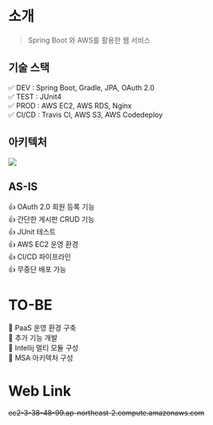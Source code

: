 # 소개

> Spring Boot 와 AWS를 활용한 웹 서비스 



## 기술 스택

✅ DEV : Spring Boot, Gradle, JPA, OAuth 2.0  
✅ TEST : JUnit4  
✅ PROD : AWS EC2, AWS RDS, Nginx  
✅ CI/CD : Travis CI, AWS S3, AWS Codedeploy   


## 아키텍처

![](https://camo.githubusercontent.com/cc9fd5ff1b28c4d41067f7bdfd6563f7d01c610f14305a74b5c788d5f91821d1/68747470733a2f2f74312e6461756d63646e2e6e65742f6366696c652f746973746f72792f393936463736334435413733463931453236)


## AS-IS

👍 OAuth 2.0 회원 등록 기능  
👍 간단한 게시판 CRUD 기능  
👍 JUnit 테스트   
👍 AWS EC2 운영 환경  
👍 CI/CD 파이프라인  
👍 무중단 배포 가능   



# TO-BE

👀 PaaS 운영 환경 구축  
👀 추가 기능 개발  
👀 Intellij 멀티 모듈 구성  
👀 MSA 아키텍처 구성  


# Web Link

~~ec2-3-38-48-99.ap-northeast-2.compute.amazonaws.com~~
